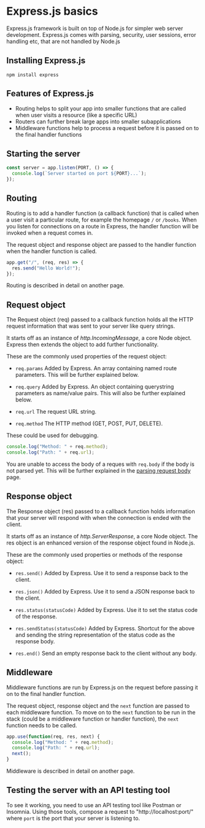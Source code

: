 # Express.js basics

Express.js framework is built on top of Node.js for simpler web server development. Express.js comes with parsing, security, user sessions, error handling etc, that are not handled by Node.js

## Installing Express.js

```
npm install express
```

## Features of Express.js

- Routing helps to split your app into smaller functions that are called when user visits a resource (like a specific URL)
- Routers can further break large apps into smaller subapplications
- Middleware functions help to process a request before it is passed on to the final handler functions

## Starting the server

```js
const server = app.listen(PORT, () => {
  console.log(`Server started on port ${PORT}...`);
});
```

## Routing

Routing is to add a handler function (a callback function) that is called when a user visit a particular route, for example the homepage `/` or `/books`. When you listen for connections on a route in Express, the handler function will be invoked when a request comes in.

The request object and response object are passed to the handler function when the handler function is called.

```js
app.get("/", (req, res) => {
  res.send("Hello World!");
});
```

Routing is described in detail on another page.

## Request object

The Request object (req) passed to a callback function holds all the HTTP request information that was sent to your server like query strings.

It starts off as an instance of _http.IncomingMessage_, a core Node object. Express then extends the object to add further functionality.

These are the commonly used properties of the request object:

- `req.params`
  Added by Express. An array containing named route parameters. This will be further explained below.

- `req.query`
  Added by Express. An object containing querystring parameters as name/value pairs. This will also be further explained below.

- `req.url`
  The request URL string.

- `req.method`
  The HTTP method (GET, POST, PUT, DELETE).

These could be used for debugging.

```js
console.log("Method: " + req.method);
console.log("Path: " + req.url);
```

You are unable to access the body of a reques with `req.body` if the body is not parsed yet. This will be further explained in the [parsing request body](express-parsing-request-body) page.

## Response object

The Response object (res) passed to a callback function holds information that your server will respond with when the connection is ended with the client.

It starts off as an instance of _http.ServerResponse_, a core Node object. The res object is an enhanced version of the response object found in Node.js.

These are the commonly used properties or methods of the response object:

- `res.send()`
  Added by Express. Use it to send a response back to the client.

- `res.json()`
  Added by Express. Use it to send a JSON response back to the client.

- `res.status(statusCode)`
  Added by Express. Use it to set the status code of the response.

- `res.sendStatus(statusCode)`
  Added by Express. Shortcut for the above and sending the string representation of the status code as the response body.

- `res.end()`
  Send an empty response back to the client without any body.

## Middleware

Middleware functions are run by Express.js on the request before passing it on to the final handler function.

The request object, response object and the `next` function are passed to each middleware function. To move on to the `next` function to be run in the stack (could be a middleware function or handler function), the `next` function needs to be called.

```js
app.use(function(req, res, next) {
  console.log("Method: " + req.method);
  console.log("Path: " + req.url);
  next();
}
```

Middleware is described in detail on another page.

## Testing the server with an API testing tool

To see it working, you need to use an API testing tool like Postman or Insomnia.
Using those tools, compose a request to "http://localhost:port/" where `port` is the port that your server is listening to.
